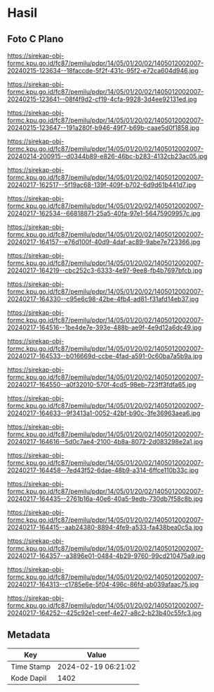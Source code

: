 # Hasil

## Foto C Plano

https://sirekap-obj-formc.kpu.go.id/fc87/pemilu/pdpr/14/05/01/20/02/1405012002007-20240215-123634--18faccde-5f2f-431c-95f2-e72ca604d946.jpg

https://sirekap-obj-formc.kpu.go.id/fc87/pemilu/pdpr/14/05/01/20/02/1405012002007-20240215-123641--08f4f9d2-cf19-4cfa-9928-3d4ee92131ed.jpg

https://sirekap-obj-formc.kpu.go.id/fc87/pemilu/pdpr/14/05/01/20/02/1405012002007-20240215-123647--191a280f-b946-49f7-b69b-caae5d0f1858.jpg

https://sirekap-obj-formc.kpu.go.id/fc87/pemilu/pdpr/14/05/01/20/02/1405012002007-20240214-200915--d0344b89-e826-46bc-b283-4132cb23ac05.jpg

https://sirekap-obj-formc.kpu.go.id/fc87/pemilu/pdpr/14/05/01/20/02/1405012002007-20240217-162517--5f19ac68-139f-409f-b702-6d9d61b441d7.jpg

https://sirekap-obj-formc.kpu.go.id/fc87/pemilu/pdpr/14/05/01/20/02/1405012002007-20240217-162534--66818871-25a5-40fa-97e1-56475909957c.jpg

https://sirekap-obj-formc.kpu.go.id/fc87/pemilu/pdpr/14/05/01/20/02/1405012002007-20240217-164157--e76d100f-40d9-4daf-ac89-9abe7e723366.jpg

https://sirekap-obj-formc.kpu.go.id/fc87/pemilu/pdpr/14/05/01/20/02/1405012002007-20240217-164219--cbc252c3-6333-4e97-9ee8-fb4b7697bfcb.jpg

https://sirekap-obj-formc.kpu.go.id/fc87/pemilu/pdpr/14/05/01/20/02/1405012002007-20240217-164330--c95e6c98-42be-4fb4-ad81-f31afd14eb37.jpg

https://sirekap-obj-formc.kpu.go.id/fc87/pemilu/pdpr/14/05/01/20/02/1405012002007-20240217-164516--1be4de7e-393e-488b-ae9f-4e9d12a6dc49.jpg

https://sirekap-obj-formc.kpu.go.id/fc87/pemilu/pdpr/14/05/01/20/02/1405012002007-20240217-164533--b016669d-ccbe-4fad-a591-0c60ba7a5b9a.jpg

https://sirekap-obj-formc.kpu.go.id/fc87/pemilu/pdpr/14/05/01/20/02/1405012002007-20240217-164550--a0f32010-570f-4cd5-98eb-723ff3fdfa65.jpg

https://sirekap-obj-formc.kpu.go.id/fc87/pemilu/pdpr/14/05/01/20/02/1405012002007-20240217-164633--9f3413a1-0052-42bf-b90c-3fe36963aea6.jpg

https://sirekap-obj-formc.kpu.go.id/fc87/pemilu/pdpr/14/05/01/20/02/1405012002007-20240217-164616--5d0c7ae4-2100-4b8a-8072-2d083298e2a1.jpg

https://sirekap-obj-formc.kpu.go.id/fc87/pemilu/pdpr/14/05/01/20/02/1405012002007-20240217-164458--7ed43f52-6dae-48b9-a314-6ffce110b33c.jpg

https://sirekap-obj-formc.kpu.go.id/fc87/pemilu/pdpr/14/05/01/20/02/1405012002007-20240217-164435--2761b16a-40e6-40a5-9edb-730db7f58c8b.jpg

https://sirekap-obj-formc.kpu.go.id/fc87/pemilu/pdpr/14/05/01/20/02/1405012002007-20240217-164415--aab24380-8894-4fe9-a533-fa438bea0c5a.jpg

https://sirekap-obj-formc.kpu.go.id/fc87/pemilu/pdpr/14/05/01/20/02/1405012002007-20240217-164357--a3896e01-0484-4b29-9760-99cd210475a9.jpg

https://sirekap-obj-formc.kpu.go.id/fc87/pemilu/pdpr/14/05/01/20/02/1405012002007-20240217-164313--c1785e6e-5f04-496c-86fd-ab039afaac75.jpg

https://sirekap-obj-formc.kpu.go.id/fc87/pemilu/pdpr/14/05/01/20/02/1405012002007-20240217-164252--425c92e1-ceef-4e27-a8c2-b23b40c55fc3.jpg


## Metadata

| Key        | Value               |
| ---------- | ------------------- |
| Time Stamp | 2024-02-19 06:21:02 |
| Kode Dapil | 1402                |



